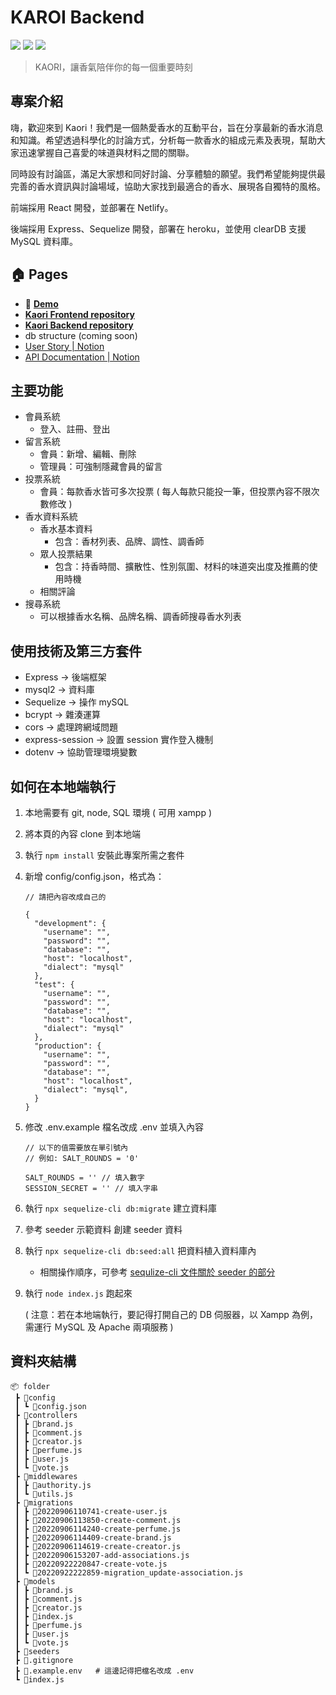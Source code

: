 # KAROI Backend

![](https://img.shields.io/badge/version-0.1.0-blue)
[![](https://img.shields.io/badge/API%20Documentation-Yes-brightgreen)](https://wise-vision-78f.notion.site/Kaori-API-9d7f7e8a6caa447298bc33a8f676b306)
[![](https://img.shields.io/badge/User%20Story-Yes-brightgreen)](https://wise-vision-78f.notion.site/Kaori-User-story-f0635b095f6c4e2b8cae52d104b81e13)

> KAORI，讓香氣陪伴你的每一個重要時刻


## 專案介紹
嗨，歡迎來到 Kaori！我們是一個熱愛香水的互動平台，旨在分享最新的香水消息和知識。希望透過科學化的討論方式，分析每一款香水的組成元素及表現，幫助大家迅速掌握自己喜愛的味道與材料之間的關聯。

同時設有討論區，滿足大家想和同好討論、分享體驗的願望。我們希望能夠提供最完善的香水資訊與討論場域，協助大家找到最適合的香水、展現各自獨特的風格。

前端採用 React 開發，並部署在 Netlify。

後端採用 Express、Sequelize 開發，部署在 heroku，並使用 clearDB 支援 MySQL 資料庫。

## 🏠 Pages
- 👀 [**Demo**](https://kaori-frontend.netlify.app/)
- [**Kaori Frontend repository**](https://github.com/cokecodev/Kaori-frontend)
- [**Kaori Backend repository**](https://github.com/cokecodev/Kaori-backend)
- db structure (coming soon)
- [User Story | Notion](https://wise-vision-78f.notion.site/Kaori-User-story-f0635b095f6c4e2b8cae52d104b81e13)
- [API Documentation | Notion](https://wise-vision-78f.notion.site/Kaori-API-9d7f7e8a6caa447298bc33a8f676b306)

## 主要功能

- 會員系統
    - 登入、註冊、登出
- 留言系統
    - 會員：新增、編輯、刪除
    - 管理員：可強制隱藏會員的留言
- 投票系統
    - 會員：每款香水皆可多次投票 ( 每人每款只能投一筆，但投票內容不限次數修改 )
- 香水資料系統
    - 香水基本資料 
        - 包含：香材列表、品牌、調性、調香師
    - 眾人投票結果
        - 包含：持香時間、擴散性、性別氛圍、材料的味道突出度及推薦的使用時機
    - 相關評論
- 搜尋系統
    - 可以根據香水名稱、品牌名稱、調香師搜尋香水列表

## 使用技術及第三方套件
- Express → 後端框架
- mysql2 → 資料庫
- Sequelize → 操作 mySQL
- bcrypt  → 雜湊運算
- cors → 處理跨網域問題
- express-session → 設置 session 實作登入機制
- dotenv → 協助管理環境變數

## 如何在本地端執行
1. 本地需要有 git, node, SQL 環境 ( 可用 xampp ) 
2. 將本頁的內容 clone 到本地端
3. 執行 `npm install` 安裝此專案所需之套件
4. 新增 config/config.json，格式為：
    
    ```
    // 請把內容改成自己的
    
    {
      "development": {
        "username": "",
        "password": "",
        "database": "",
        "host": "localhost",
        "dialect": "mysql"
      },
      "test": {
        "username": "",
        "password": "",
        "database": "",
        "host": "localhost",
        "dialect": "mysql"
      },
      "production": {
        "username": "",
        "password": "",
        "database": "",
        "host": "localhost",
        "dialect": "mysql",
      }
    }
    ```
    
5. 修改 .env.example 檔名改成 .env 並填入內容
    
    ```
    // 以下的值需要放在單引號內
    // 例如: SALT_ROUNDS = '0'
    
    SALT_ROUNDS = '' // 填入數字
    SESSION_SECRET = '' // 填入字串
    
    ```
6. 執行 `npx sequelize-cli db:migrate` 建立資料庫
7. 參考 seeder 示範資料 創建 seeder 資料
8. 執行 `npx sequelize-cli db:seed:all` 把資料植入資料庫內
    - 相關操作順序，可參考 [ sequlize-cli 文件關於 seeder 的部分](https://sequelize.org/docs/v6/other-topics/migrations/#creating-the-first-seed)
9. 執行 `node index.js`  跑起來 
    
    ( 注意：若在本地端執行，要記得打開自己的 DB 伺服器，以 Xampp 為例，需運行 ＭySQL 及 Apache 兩項服務 )

## 資料夾結構

```
📦 folder
 ┣ 📂config
 ┃ ┗ 📜config.json
 ┣ 📂controllers
 ┃ ┣ 📜brand.js
 ┃ ┣ 📜comment.js
 ┃ ┣ 📜creator.js
 ┃ ┣ 📜perfume.js
 ┃ ┣ 📜user.js
 ┃ ┗ 📜vote.js
 ┣ 📂middlewares
 ┃ ┣ 📜authority.js
 ┃ ┗ 📜utils.js
 ┣ 📂migrations
 ┃ ┣ 📜20220906110741-create-user.js
 ┃ ┣ 📜20220906113850-create-comment.js
 ┃ ┣ 📜20220906114240-create-perfume.js
 ┃ ┣ 📜20220906114409-create-brand.js
 ┃ ┣ 📜20220906114619-create-creator.js
 ┃ ┣ 📜20220906153207-add-associations.js
 ┃ ┣ 📜20220922220847-create-vote.js
 ┃ ┗ 📜20220922222859-migration_update-association.js
 ┣ 📂models
 ┃ ┣ 📜brand.js
 ┃ ┣ 📜comment.js
 ┃ ┣ 📜creator.js
 ┃ ┣ 📜index.js
 ┃ ┣ 📜perfume.js
 ┃ ┣ 📜user.js
 ┃ ┗ 📜vote.js
 ┣ 📂seeders
 ┣ 📜.gitignore
 ┣ 📜.example.env   # 這邊記得把檔名改成 .env
 ┗ 📜index.js
```
